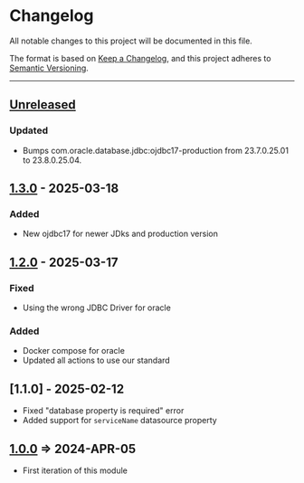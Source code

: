 # Changelog

All notable changes to this project will be documented in this file.

The format is based on [Keep a Changelog](https://keepachangelog.com/en/1.0.0/),
and this project adheres to [Semantic Versioning](https://semver.org/spec/v2.0.0.html).

* * *

## [Unreleased]

### Updated

- Bumps com.oracle.database.jdbc:ojdbc17-production from 23.7.0.25.01 to 23.8.0.25.04.

## [1.3.0] - 2025-03-18

### Added

- New ojdbc17 for newer JDks and production version

## [1.2.0] - 2025-03-17

### Fixed

- Using the wrong JDBC Driver for oracle

### Added

- Docker compose for oracle
- Updated all actions to use our standard

## [1.1.0] - 2025-02-12

- Fixed "database property is required" error
- Added support for `serviceName` datasource property

## [1.0.0] => 2024-APR-05

- First iteration of this module

[Unreleased]: https://github.com/ortus-boxlang/bx-oracle/compare/v1.3.0...HEAD

[1.3.0]: https://github.com/ortus-boxlang/bx-oracle/compare/v1.2.0...v1.3.0

[1.2.0]: https://github.com/ortus-boxlang/bx-oracle/compare/v1.0.0...v1.2.0

[1.0.0]: https://github.com/ortus-boxlang/bx-oracle/compare/846a8d4a5981f5391763e93b2fe68649f2d4f5e4...v1.0.0

